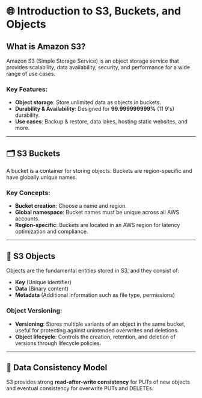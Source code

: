# 🌐 Introduction to S3, Buckets, and Objects

## What is Amazon S3?  
Amazon S3 (Simple Storage Service) is an object storage service that provides scalability, data availability, security, and performance for a wide range of use cases.

### Key Features:
- **Object storage**: Store unlimited data as objects in buckets.
- **Durability & Availability**: Designed for **99.999999999%** (11 9's) durability.
- **Use cases**: Backup & restore, data lakes, hosting static websites, and more.

---

## 🗂️ S3 Buckets  
A bucket is a container for storing objects. Buckets are region-specific and have globally unique names.

### Key Concepts:
- **Bucket creation**: Choose a name and region.
- **Global namespace**: Bucket names must be unique across all AWS accounts.
- **Region-specific**: Buckets are located in an AWS region for latency optimization and compliance.

---

## 📄 S3 Objects  
Objects are the fundamental entities stored in S3, and they consist of:
- **Key** (Unique identifier)
- **Data** (Binary content)
- **Metadata** (Additional information such as file type, permissions)

### Object Versioning:
- **Versioning**: Stores multiple variants of an object in the same bucket, useful for protecting against unintended overwrites and deletions.
- **Object lifecycle**: Controls the creation, retention, and deletion of versions through lifecycle policies.

---

## 🔄 Data Consistency Model
S3 provides strong **read-after-write consistency** for PUTs of new objects and eventual consistency for overwrite PUTs and DELETEs.